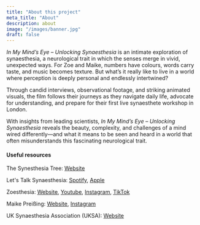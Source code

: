 ```yaml
---
title: "About this project"
meta_title: "About"
description: about
image: "/images/banner.jpg"
draft: false
---
```


*In My Mind’s Eye – Unlocking Synaesthesia* is an intimate exploration of synaesthesia, a neurological trait in which the senses merge in vivid, unexpected ways. 
For Zoe and Maike, numbers have colours, words carry taste, and music becomes texture. But what’s it really like to live in a world where perception is deeply personal and endlessly intertwined?

Through candid interviews, observational footage, and striking animated visuals, the film follows their journeys as they navigate daily life, advocate for understanding, and prepare for their first live synaesthete workshop in London. 

With insights from leading scientists, *In My Mind’s Eye – Unlocking Synaesthesia* reveals the beauty, complexity, and challenges of a mind wired differently—and what it means to be seen and heard in a world that often misunderstands this fascinating neurological trait.

#### Useful resources

The Synesthesia Tree:
[Website](https://www.thesynesthesiatree.com/)

Let's Talk Synaesthesia:
[Spotify](https://open.spotify.com/show/5nNVhDKe24Z12GjtFl0jVf),
[Apple](https://podcasts.apple.com/gb/podcast/lets-talk-synaesthesia/id1670183147)

Zoesthesia:
[Website](https://www.zoesthesia.com/),
[Youtube](https://www.youtube.com/@zoesthesia),
[Instagram](https://www.instagram.com/zoesthesia/),
[TikTok](https://www.tiktok.com/@zoesthesia?_t=8gDuS4puvDE&_r=1)

Maike Preißing:
[Website](https://www.maikepreissing.com/),
[Instagram](https://www.instagram.com/maikepreissing/)

UK Synaesthesia Association (UKSA):
[Website](https://uksynaesthesia.com/)
